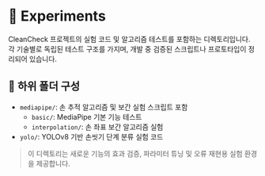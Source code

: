 # 🧪 Experiments

CleanCheck 프로젝트의 실험 코드 및 알고리즘 테스트를 포함하는 디렉토리입니다. 각 기술별로 독립된 테스트 구조를 가지며, 개발 중 검증된 스크립트나 프로토타입이 정리되어 있습니다.

## 📁 하위 폴더 구성

- `mediapipe/`: 손 추적 알고리즘 및 보간 실험 스크립트 포함
  - `basic/`: MediaPipe 기본 기능 테스트
  - `interpolation/`: 손 좌표 보간 알고리즘 실험
- `yolo/`: YOLOv8 기반 손씻기 단계 분류 실험 코드

> 이 디렉토리는 새로운 기능의 효과 검증, 파라미터 튜닝 및 오류 재현용 실험 환경을 제공합니다.
